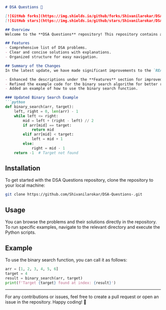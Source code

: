 ```markdown
# DSA Questions 📖

[![GitHub forks](https://img.shields.io/github/forks/Shivanilarokar/DSA-Questions-.svg)](https://github.com/Shivanilarokar/DSA-Questions-/network) 
[![GitHub stars](https://img.shields.io/github/stars/Shivanilarokar/DSA-Questions-.svg)](https://github.com/Shivanilarokar/DSA-Questions-/stargazers)

## Overview
Welcome to the **DSA Questions** repository! This repository contains a collection of Data Structures and Algorithms (DSA) problems and their solutions. It aims to help developers and students to practice and enhance their coding skills.

## Features
- Comprehensive list of DSA problems.
- Clear and concise solutions with explanations.
- Organized structure for easy navigation.

## Summary of the Changes
In the latest update, we have made significant improvements to the `README.md` file, including:

- Enhanced the descriptions under the **Features** section for improved clarity.
- Refined the example code for the binary search algorithm for better readability.
- Added an example of how to use the binary search function.

### Updated Binary Search Example
```python
def binary_search(arr, target):
    left, right = 0, len(arr) - 1
    while left <= right:
        mid = left + (right - left) // 2
        if arr[mid] == target:
            return mid
        elif arr[mid] < target:
            left = mid + 1
        else:
            right = mid - 1
    return -1  # Target not found
```

## Installation
To get started with the DSA Questions repository, clone the repository to your local machine:
```bash
git clone https://github.com/Shivanilarokar/DSA-Questions-.git
```

## Usage
You can browse the problems and their solutions directly in the repository. To run specific examples, navigate to the relevant directory and execute the Python scripts.

## Example
To use the binary search function, you can call it as follows:
```python
arr = [1, 2, 3, 4, 5, 6]
target = 4
result = binary_search(arr, target)
print(f'Target {target} found at index: {result}')
```

---

For any contributions or issues, feel free to create a pull request or open an issue in the repository. Happy coding! 🚀
```